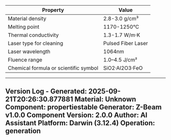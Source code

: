 | Property | Value |
|----------|-------|
| Material density | 2.8-3.0 g/cm³ |
| Melting point | 1170-1250°C |
| Thermal conductivity | 1.3-1.7 W/m·K |
| Laser type for cleaning | Pulsed Fiber Laser |
| Laser wavelength | 1064nm |
| Fluence range | 1.0–4.5 J/cm² |
| Chemical formula or scientific symbol | SiO2·Al2O3·FeO |


---
Version Log - Generated: 2025-09-21T20:26:30.877881
Material: Unknown
Component: propertiestable
Generator: Z-Beam v1.0.0
Component Version: 2.0.0
Author: AI Assistant
Platform: Darwin (3.12.4)
Operation: generation
---